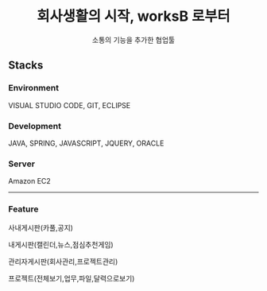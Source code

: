 <div align="center">
  <h1>회사생활의 시작, worksB 로부터</h1>
  소통의 기능을 추가한 협업툴
</div>
<h2>Stacks</h2>

<h3>Environment</h3>
<p>VISUAL STUDIO CODE, GIT, ECLIPSE</p>
<h3>Development</h3>
<p>JAVA, SPRING, JAVASCRIPT, JQUERY, ORACLE</p>
<h3>Server</h3>
<p>Amazon EC2</p>
<hr>
<h3>Feature</h3>
<p>사내게시판(카풀,공지)</p>
<p>내게시판(캘린더,뉴스,점심추천게임)</p>
<p>관리자게시판(회사관리,프로젝트관리)</p>
<p>프로젝트(전체보기,업무,파일,달력으로보기)</p>
